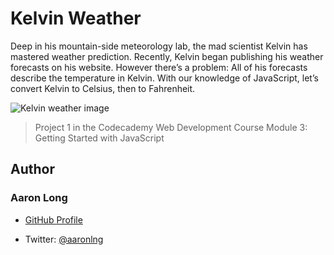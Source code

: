 # Kelvin Weather

Deep in his mountain-side meteorology lab, the mad scientist Kelvin has mastered weather prediction. Recently, Kelvin began publishing his weather forecasts on his website. However there’s a problem: All of his forecasts describe the temperature in Kelvin. With our knowledge of JavaScript, let’s convert Kelvin to Celsius, then to Fahrenheit.

![Kelvin weather image](https://s3.amazonaws.com/codecademy-content/projects/introduction-to-javascript/learn-javascript-introduction/kelvin-weather/Kelvin+Thermometers.svg)

> Project 1 in the Codecademy Web Development Course Module 3: Getting Started with JavaScript

## Author

### Aaron Long

- [GitHub Profile](https://github.com/aaronlng/)

- Twitter: [@aaronlng](https://twitter.com/aaronlng)
